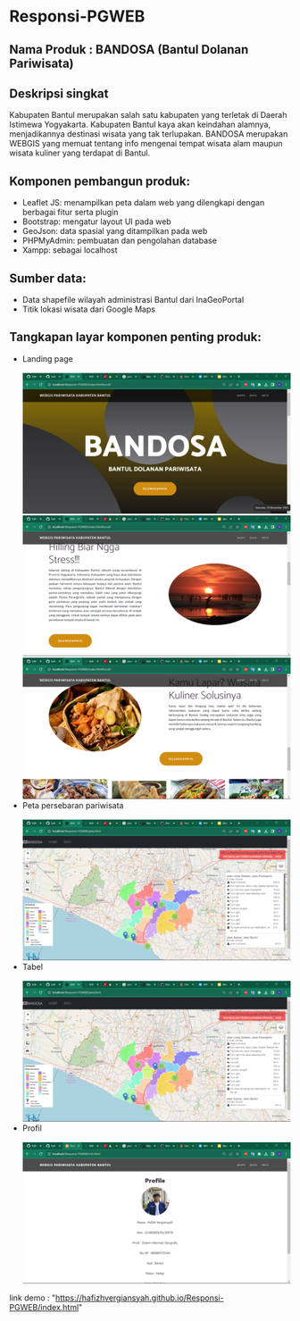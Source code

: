 # Responsi-PGWEB

<h2>Nama Produk : BANDOSA (Bantul Dolanan Pariwisata)</h2>

<h2>Deskripsi singkat</h2>
Kabupaten Bantul merupakan salah satu kabupaten yang terletak di Daerah Istimewa Yogyakarta. Kabupaten Bantul kaya akan
keindahan alamnya, menjadikannya destinasi wisata yang tak
terlupakan. BANDOSA merupakan WEBGIS yang memuat tentang info mengenai tempat wisata alam maupun wisata kuliner yang terdapat di Bantul.

<h2>Komponen pembangun produk: </h2>
<ul>
<li>Leaflet JS: menampilkan peta dalam web yang dilengkapi dengan berbagai fitur serta plugin
</li>
<li>Bootstrap: mengatur layout UI pada web</li>
<li>GeoJson: data spasial yang ditampilkan pada web</li>
<li>PHPMyAdmin: pembuatan dan pengolahan database</li>
<li>Xampp: sebagai localhost</li>
</ul>

<h2>Sumber data:</h2>
<ul>
<li> Data shapefile wilayah administrasi Bantul dari InaGeoPortal</li>
<li>Titik lokasi wisata dari Google Maps</li>
</ul>

<h2>Tangkapan layar komponen penting produk:</h2>
<ul>
  <li>Landing page</li><br><img src = "assets/landing1.jpg" width = "500"><br>
  <img src = "assets/landing2.png" width = "500"><br>
  <img src = "assets/landing4.png" width = "500"><br>
   <li>Peta persebaran pariwisata</li><br><img src = "./assets/maps.png" width = "500"><br>
   <li>Tabel</li><br><img src = "assets/tabel.png" width = "500"><br>
<li>Profil</li><br><img src = "./assets/profil.png" width = "500"><br>
</ul>

link demo : "https://hafizhvergiansyah.github.io/Responsi-PGWEB/index.html"
